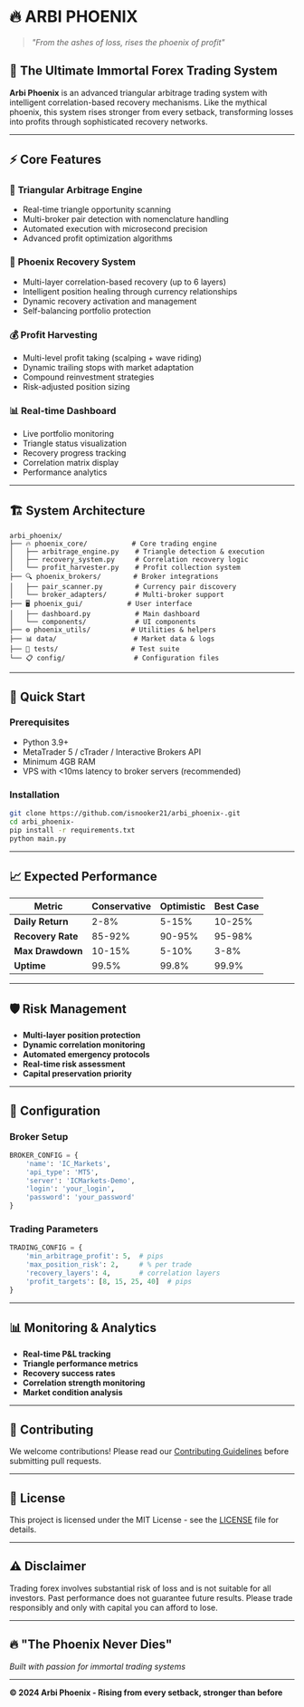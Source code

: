 # 🔥 ARBI PHOENIX

> *"From the ashes of loss, rises the phoenix of profit"*

## 🎯 **The Ultimate Immortal Forex Trading System**

**Arbi Phoenix** is an advanced triangular arbitrage trading system with intelligent correlation-based recovery mechanisms. Like the mythical phoenix, this system rises stronger from every setback, transforming losses into profits through sophisticated recovery networks.

---

## ⚡ **Core Features**

### 🔺 **Triangular Arbitrage Engine**
- Real-time triangle opportunity scanning
- Multi-broker pair detection with nomenclature handling
- Automated execution with microsecond precision
- Advanced profit optimization algorithms

### 🔄 **Phoenix Recovery System**
- Multi-layer correlation-based recovery (up to 6 layers)
- Intelligent position healing through currency relationships
- Dynamic recovery activation and management
- Self-balancing portfolio protection

### 💰 **Profit Harvesting**
- Multi-level profit taking (scalping + wave riding)
- Dynamic trailing stops with market adaptation
- Compound reinvestment strategies
- Risk-adjusted position sizing

### 📊 **Real-time Dashboard**
- Live portfolio monitoring
- Triangle status visualization
- Recovery progress tracking
- Correlation matrix display
- Performance analytics

---

## 🏗️ **System Architecture**

```
arbi_phoenix/
├── 🔥 phoenix_core/           # Core trading engine
│   ├── arbitrage_engine.py    # Triangle detection & execution
│   ├── recovery_system.py     # Correlation recovery logic
│   └── profit_harvester.py    # Profit collection system
├── 🔍 phoenix_brokers/        # Broker integrations
│   ├── pair_scanner.py        # Currency pair discovery
│   └── broker_adapters/       # Multi-broker support
├── 🖥️ phoenix_gui/           # User interface
│   ├── dashboard.py           # Main dashboard
│   └── components/            # UI components
├── ⚙️ phoenix_utils/          # Utilities & helpers
├── 📊 data/                   # Market data & logs
├── 🧪 tests/                  # Test suite
└── 📋 config/                 # Configuration files
```

---

## 🚀 **Quick Start**

### Prerequisites
- Python 3.9+
- MetaTrader 5 / cTrader / Interactive Brokers API
- Minimum 4GB RAM
- VPS with <10ms latency to broker servers (recommended)

### Installation
```bash
git clone https://github.com/isnooker21/arbi_phoenix-.git
cd arbi_phoenix-
pip install -r requirements.txt
python main.py
```

---

## 📈 **Expected Performance**

| Metric | Conservative | Optimistic | Best Case |
|--------|-------------|------------|-----------|
| **Daily Return** | 2-8% | 5-15% | 10-25% |
| **Recovery Rate** | 85-92% | 90-95% | 95-98% |
| **Max Drawdown** | 10-15% | 5-10% | 3-8% |
| **Uptime** | 99.5% | 99.8% | 99.9% |

---

## 🛡️ **Risk Management**

- **Multi-layer position protection**
- **Dynamic correlation monitoring**
- **Automated emergency protocols**
- **Real-time risk assessment**
- **Capital preservation priority**

---

## 🔧 **Configuration**

### Broker Setup
```python
BROKER_CONFIG = {
    'name': 'IC_Markets',
    'api_type': 'MT5',
    'server': 'ICMarkets-Demo',
    'login': 'your_login',
    'password': 'your_password'
}
```

### Trading Parameters
```python
TRADING_CONFIG = {
    'min_arbitrage_profit': 5,  # pips
    'max_position_risk': 2,     # % per trade
    'recovery_layers': 4,       # correlation layers
    'profit_targets': [8, 15, 25, 40]  # pips
}
```

---

## 📊 **Monitoring & Analytics**

- **Real-time P&L tracking**
- **Triangle performance metrics**
- **Recovery success rates**
- **Correlation strength monitoring**
- **Market condition analysis**

---

## 🤝 **Contributing**

We welcome contributions! Please read our [Contributing Guidelines](CONTRIBUTING.md) before submitting pull requests.

---

## 📄 **License**

This project is licensed under the MIT License - see the [LICENSE](LICENSE) file for details.

---

## ⚠️ **Disclaimer**

Trading forex involves substantial risk of loss and is not suitable for all investors. Past performance does not guarantee future results. Please trade responsibly and only with capital you can afford to lose.

---

## 🔥 **"The Phoenix Never Dies"**

*Built with passion for immortal trading systems*

---

**© 2024 Arbi Phoenix - Rising from every setback, stronger than before**

